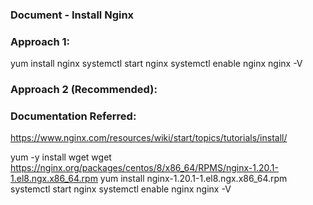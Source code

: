### Document - Install Nginx
### Approach 1:

yum install nginx
systemctl start nginx
systemctl enable nginx
nginx -V
### Approach 2 (Recommended):

### Documentation Referred:

https://www.nginx.com/resources/wiki/start/topics/tutorials/install/

yum -y install wget
wget https://nginx.org/packages/centos/8/x86_64/RPMS/nginx-1.20.1-1.el8.ngx.x86_64.rpm
yum install nginx-1.20.1-1.el8.ngx.x86_64.rpm
systemctl start nginx
systemctl enable nginx
nginx -V
